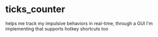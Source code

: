 # ticks_counter
helps me track my impulsive behaviors in real-time, through a GUI I'm implementing that supports hotkey shortcuts too
